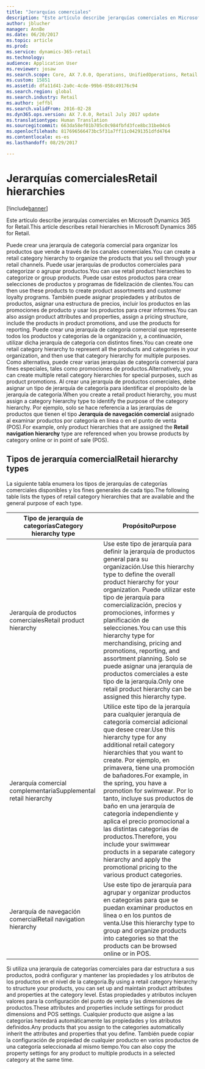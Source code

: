 ```yaml
---
title: "Jerarquías comerciales"
description: "Este artículo describe jerarquías comerciales en Microsoft Dynamics 365 for Retail."
author: jblucher
manager: AnnBe
ms.date: 06/20/2017
ms.topic: article
ms.prod: 
ms.service: dynamics-365-retail
ms.technology: 
audience: Application User
ms.reviewer: josaw
ms.search.scope: Core, AX 7.0.0, Operations, UnifiedOperations, Retail
ms.custom: 15851
ms.assetid: dfa11d41-2a0c-4cde-99b6-058c49176c94
ms.search.region: global
ms.search.industry: Retail
ms.author: jeffbl
ms.search.validFrom: 2016-02-28
ms.dyn365.ops.version: AX 7.0.0, Retail July 2017 update
ms.translationtype: Human Translation
ms.sourcegitcommit: 663da58ef01b705c0c984fbfd3fce8bc31be04c6
ms.openlocfilehash: 817696566473bc5f31a7ff11c04291351dfd4764
ms.contentlocale: es-es
ms.lasthandoff: 08/29/2017

---
```


# <a name="retail-hierarchies"></a><span data-ttu-id="eccb8-103">Jerarquías comerciales</span><span class="sxs-lookup"><span data-stu-id="eccb8-103">Retail hierarchies</span></span>

[!include[banner](includes/banner.md)]


<span data-ttu-id="eccb8-104">Este artículo describe jerarquías comerciales en Microsoft Dynamics 365 for Retail.</span><span class="sxs-lookup"><span data-stu-id="eccb8-104">This article describes retail hierarchies in Microsoft Dynamics 365 for Retail.</span></span>

<span data-ttu-id="eccb8-105">Puede crear una jerarquía de categoría comercial para organizar los productos que vende a través de los canales comerciales.</span><span class="sxs-lookup"><span data-stu-id="eccb8-105">You can create a retail category hierarchy to organize the products that you sell through your retail channels.</span></span> <span data-ttu-id="eccb8-106">Puede usar jerarquías de productos comerciales para categorizar o agrupar productos.</span><span class="sxs-lookup"><span data-stu-id="eccb8-106">You can use retail product hierarchies to categorize or group products.</span></span> <span data-ttu-id="eccb8-107">Puede usar estos productos para crear selecciones de productos y programas de fidelización de clientes.</span><span class="sxs-lookup"><span data-stu-id="eccb8-107">You can then use these products to create product assortments and customer loyalty programs.</span></span> <span data-ttu-id="eccb8-108">También puede asignar propiedades y atributos de productos, asignar una estructura de precios, incluir los productos en las promociones de producto y usar los productos para crear informes.</span><span class="sxs-lookup"><span data-stu-id="eccb8-108">You can also assign product attributes and properties, assign a pricing structure, include the products in product promotions, and use the products for reporting.</span></span> <span data-ttu-id="eccb8-109">Puede crear una jerarquía de categoría comercial que represente todos los productos y categorías de la organización y, a continuación, utilizar dicha jerarquía de categoría con distintos fines.</span><span class="sxs-lookup"><span data-stu-id="eccb8-109">You can create one retail category hierarchy to represent all the products and categories in your organization, and then use that category hierarchy for multiple purposes.</span></span> <span data-ttu-id="eccb8-110">Como alternativa, puede crear varias jerarquías de categoría comercial para fines especiales, tales como promociones de productos.</span><span class="sxs-lookup"><span data-stu-id="eccb8-110">Alternatively, you can create multiple retail category hierarchies for special purposes, such as product promotions.</span></span> <span data-ttu-id="eccb8-111">Al crear una jerarquía de productos comerciales, debe asignar un tipo de jerarquía de categoría para identificar el propósito de la jerarquía de categoría.</span><span class="sxs-lookup"><span data-stu-id="eccb8-111">When you create a retail product hierarchy, you must assign a category hierarchy type to identify the purpose of the category hierarchy.</span></span> <span data-ttu-id="eccb8-112">Por ejemplo, solo se hace referencia a las jerarquías de productos que tienen el tipo **Jerarquía de navegación comercial** asignado al examinar productos por categoría en línea o en el punto de venta (POS).</span><span class="sxs-lookup"><span data-stu-id="eccb8-112">For example, only product hierarchies that are assigned the **Retail navigation hierarchy** type are referenced when you browse products by category online or in point of sale (POS).</span></span>

## <a name="retail-hierarchy-types"></a><span data-ttu-id="eccb8-113">Tipos de jerarquía comercial</span><span class="sxs-lookup"><span data-stu-id="eccb8-113">Retail hierarchy types</span></span>
<span data-ttu-id="eccb8-114">La siguiente tabla enumera los tipos de jerarquías de categorías comerciales disponibles y los fines generales de cada tipo.</span><span class="sxs-lookup"><span data-stu-id="eccb8-114">The following table lists the types of retail category hierarchies that are available and the general purpose of each type.</span></span>

| <span data-ttu-id="eccb8-115">Tipo de jerarquía de categorías</span><span class="sxs-lookup"><span data-stu-id="eccb8-115">Category hierarchy type</span></span>       | <span data-ttu-id="eccb8-116">Propósito</span><span class="sxs-lookup"><span data-stu-id="eccb8-116">Purpose</span></span>                                                                                                                                                                                                                                                                                                            |
|-------------------------------|--------------------------------------------------------------------------------------------------------------------------------------------------------------------------------------------------------------------------------------------------------------------------------------------------------------------|
| <span data-ttu-id="eccb8-117">Jerarquía de productos comerciales</span><span class="sxs-lookup"><span data-stu-id="eccb8-117">Retail product hierarchy</span></span>      | <span data-ttu-id="eccb8-118">Use este tipo de jerarquía para definir la jerarquía de productos general para su organización.</span><span class="sxs-lookup"><span data-stu-id="eccb8-118">Use this hierarchy type to define the overall product hierarchy for your organization.</span></span> <span data-ttu-id="eccb8-119">Puede utilizar este tipo de jerarquía para comercialización, precios y promociones, informes y planificación de selecciones.</span><span class="sxs-lookup"><span data-stu-id="eccb8-119">You can use this hierarchy type for merchandising, pricing and promotions, reporting, and assortment planning.</span></span> <span data-ttu-id="eccb8-120">Solo se puede asignar una jerarquía de productos comerciales a este tipo de la jerarquía.</span><span class="sxs-lookup"><span data-stu-id="eccb8-120">Only one retail product hierarchy can be assigned this hierarchy type.</span></span>                                       |
| <span data-ttu-id="eccb8-121">Jerarquía comercial complementaria</span><span class="sxs-lookup"><span data-stu-id="eccb8-121">Supplemental retail hierarchy</span></span> | <span data-ttu-id="eccb8-122">Utilice este tipo de la jerarquía para cualquier jerarquía de categoría comercial adicional que desee crear.</span><span class="sxs-lookup"><span data-stu-id="eccb8-122">Use this hierarchy type for any additional retail category hierarchies that you want to create.</span></span> <span data-ttu-id="eccb8-123">Por ejemplo, en primavera, tiene una promoción de bañadores.</span><span class="sxs-lookup"><span data-stu-id="eccb8-123">For example, in the spring, you have a promotion for swimwear.</span></span> <span data-ttu-id="eccb8-124">Por lo tanto, incluye sus productos de baño en una jerarquía de categoría independiente y aplica el precio promocional a las distintas categorías de productos.</span><span class="sxs-lookup"><span data-stu-id="eccb8-124">Therefore, you include your swimwear products in a separate category hierarchy and apply the promotional pricing to the various product categories.</span></span> |
| <span data-ttu-id="eccb8-125">Jerarquía de navegación comercial</span><span class="sxs-lookup"><span data-stu-id="eccb8-125">Retail navigation hierarchy</span></span>   | <span data-ttu-id="eccb8-126">Use este tipo de jerarquía para agrupar y organizar productos en categorías para que se puedan examinar productos en línea o en los puntos de venta.</span><span class="sxs-lookup"><span data-stu-id="eccb8-126">Use this hierarchy type to group and organize products into categories so that the products can be browsed online or in POS.</span></span>                                                                                                                                                                                       |

<span data-ttu-id="eccb8-127">Si utiliza una jerarquía de categorías comerciales para dar estructura a sus productos, podrá configurar y mantener las propiedades y los atributos de los productos en el nivel de la categoría.</span><span class="sxs-lookup"><span data-stu-id="eccb8-127">By using a retail category hierarchy to structure your products, you can set up and maintain product attributes and properties at the category level.</span></span> <span data-ttu-id="eccb8-128">Estas propiedades y atributos incluyen valores para la configuración del punto de venta y las dimensiones de productos.</span><span class="sxs-lookup"><span data-stu-id="eccb8-128">These attributes and properties include settings for product dimensions and POS settings.</span></span> <span data-ttu-id="eccb8-129">Cualquier producto que asigne a las categorías heredará automáticamente las propiedades y los atributos definidos.</span><span class="sxs-lookup"><span data-stu-id="eccb8-129">Any products that you assign to the categories automatically inherit the attributes and properties that you define.</span></span> <span data-ttu-id="eccb8-130">También puede copiar la configuración de propiedad de cualquier producto en varios productos de una categoría seleccionada al mismo tiempo.</span><span class="sxs-lookup"><span data-stu-id="eccb8-130">You can also copy the property settings for any product to multiple products in a selected category at the same time.</span></span>




